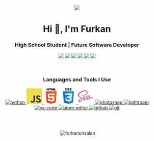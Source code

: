 <p align="center">
  <img src="https://cdn.hipwallpaper.com/i/27/47/KIczhM.png" height="200"/>
</p>
<h1 align="center">Hi 👋, I'm Furkan</h1>
<h3 align="center">High School Student | Future Software Developer</h3>
<p align="center">
<a href="https://www.furkanunsalan.com"><img src="http://furkanunsalan.com/images/websitePanel.png"/></a>
<a href="mailto:contact@furkanunsalan.com"><img src="http://furkanunsalan.com/images/mailPanel.png"/></a>
<a href="https://instagram.com/furkanunsalan"><img src="http://furkanunsalan.com/images/instaPanel.png"/></a>
<a href="https://www.reddit.com/user/Siflious"><img src="http://furkanunsalan.com/images/redditPanel.png"/></a>
<a href="https://open.spotify.com/user/furkanunsalan"><img src="http://furkanunsalan.com/images/spotifyPanel.png"/></a>
<a href="https://twitter.com/furkanunsalan"><img src="http://furkanunsalan.com/images/twitterPanel.png"/></a>
</p>

<br>

<h3 align="center">Languages and Tools I Use</h3>
<p align="center"><a href="" target="_blank"> <img src="https://upload.wikimedia.org/wikipedia/commons/thumb/c/c3/Python-logo-notext.svg/1200px-Python-logo-notext.svg.png" alt="python" width="50" height="50"/> </a>
<a href="" target="_blank"> <img src="https://raw.githubusercontent.com/devicons/devicon/master/icons/javascript/javascript-original.svg" alt="javascript" width="50" height="50"/> </a> 
<a href="" target="_blank"> <img src="https://raw.githubusercontent.com/devicons/devicon/master/icons/html5/html5-original-wordmark.svg" alt="html5" width="50" height="50"/> </a> 
<a href="" target="_blank"> <img src="https://raw.githubusercontent.com/devicons/devicon/master/icons/css3/css3-original-wordmark.svg" alt="css3" width="50" height="50"/> </a> 
<a href="" target="_blank"> <img src="https://raw.githubusercontent.com/devicons/devicon/master/icons/sass/sass-original.svg" alt="sass" width="50" height="50"/> </a>
<a href="" target="_blank"> <img src="https://cdn.freelogovectors.net/wp-content/uploads/2020/07/adobe-photoshop-logo.png" alt="photoshop" width="50" height="50"/> </a> 
<a href="" target="_blank"> <img src="https://insmac.org/uploads/posts/2020-08/1597638534_lightroom-classic.png" alt="lightroom" width="50" height="50"/> </a>
<a href="" target="_blank"> <img src="https://upload.wikimedia.org/wikipedia/commons/thumb/9/9a/Visual_Studio_Code_1.35_icon.svg/2048px-Visual_Studio_Code_1.35_icon.svg.png" alt="vs-code" width="50" height="50"/> </a> 
<a href="" target="_blank"> <img src="https://seeklogo.com/images/A/atom-logo-19BD90FF87-seeklogo.com.png" alt="atom-editor" width="50" height="50"/> </a>
<a href="" target="_blank"> <img src="https://upload.wikimedia.org/wikipedia/commons/thumb/a/ae/Github-desktop-logo-symbol.svg/1024px-Github-desktop-logo-symbol.svg.png" alt="github" width="50" height="50"/> </a>
<a href="" target="_blank"> <img src="https://git-scm.com/images/logos/downloads/Git-Icon-1788C.png" alt="git" width="50" height="50"/> </a> </p>

<br>
<br>
<p align="center">&nbsp;<img align="center" src="https://github-readme-stats.vercel.app/api?username=furkanunsalan&show_icons=true" alt="furkanunsalan" /></p>
